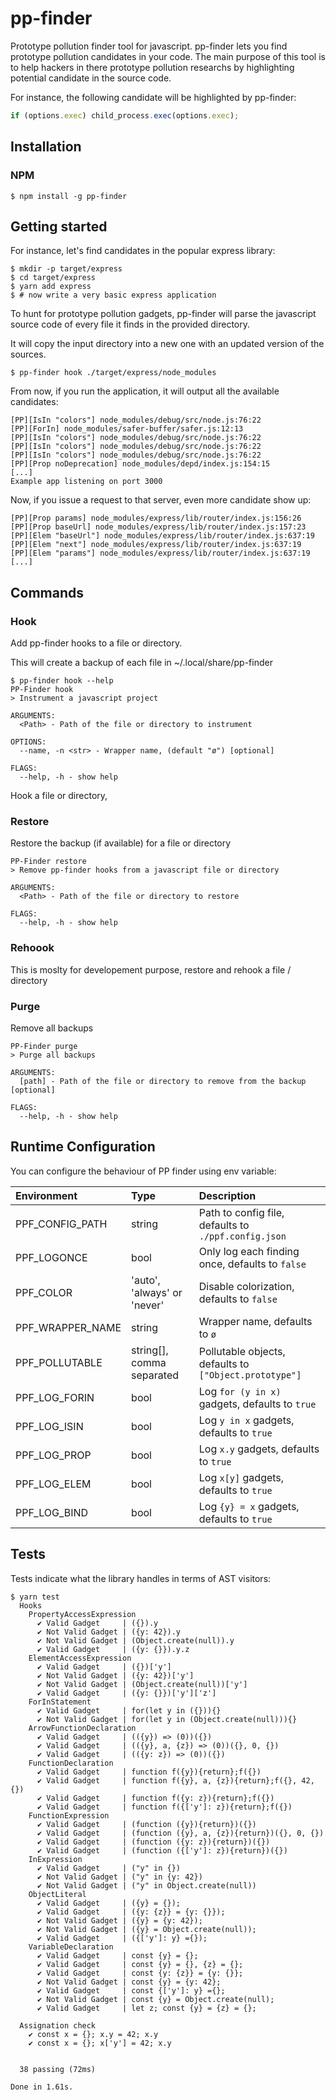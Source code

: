# pp-finder

Prototype pollution finder tool for javascript. pp-finder lets you find prototype pollution candidates in your code. The main purpose of this tool is to help hackers in there prototype pollution researchs by highlighting potential candidate in the source code.

For instance, the following candidate will be highlighted by pp-finder:

```javascript
if (options.exec) child_process.exec(options.exec);
```

## Installation

### NPM

```shell
$ npm install -g pp-finder
```

## Getting started

For instance, let's find candidates in the popular express library:

```
$ mkdir -p target/express
$ cd target/express
$ yarn add express
$ # now write a very basic express application
```

To hunt for prototype pollution gadgets, pp-finder will parse the javascript source code of every file it finds in the provided directory.

It will copy the input directory into a new one with an updated version of the sources.

```shell
$ pp-finder hook ./target/express/node_modules
```

From now, if you run the application, it will output all the available candidates:

```
[PP][IsIn "colors"] node_modules/debug/src/node.js:76:22
[PP][ForIn] node_modules/safer-buffer/safer.js:12:13
[PP][IsIn "colors"] node_modules/debug/src/node.js:76:22
[PP][IsIn "colors"] node_modules/debug/src/node.js:76:22
[PP][IsIn "colors"] node_modules/debug/src/node.js:76:22
[PP][Prop noDeprecation] node_modules/depd/index.js:154:15
[...]
Example app listening on port 3000
```

Now, if you issue a request to that server, even more candidate show up:

```
[PP][Prop params] node_modules/express/lib/router/index.js:156:26
[PP][Prop baseUrl] node_modules/express/lib/router/index.js:157:23
[PP][Elem "baseUrl"] node_modules/express/lib/router/index.js:637:19
[PP][Elem "next"] node_modules/express/lib/router/index.js:637:19
[PP][Elem "params"] node_modules/express/lib/router/index.js:637:19
[...]
```

## Commands

### Hook

Add pp-finder hooks to a file or directory.

This will create a backup of each file in ~/.local/share/pp-finder

```shell
$ pp-finder hook --help                                                                                                                                                                              PP-Finder hook
> Instrument a javascript project

ARGUMENTS:
  <Path> - Path of the file or directory to instrument

OPTIONS:
  --name, -n <str> - Wrapper name, (default "ø") [optional]

FLAGS:
  --help, -h - show help
```

Hook a file or directory,

### Restore

Restore the backup (if available) for a file or directory

```shell
PP-Finder restore
> Remove pp-finder hooks from a javascript file or directory

ARGUMENTS:
  <Path> - Path of the file or directory to restore

FLAGS:
  --help, -h - show help
```

### Rehoook

This is moslty for developement purpose, restore and rehook a file / directory

### Purge

Remove all backups

```
PP-Finder purge
> Purge all backups

ARGUMENTS:
  [path] - Path of the file or directory to remove from the backup [optional]

FLAGS:
  --help, -h - show help
```

## Runtime Configuration

You can configure the behaviour of PP finder using env variable:

| Environment      | Type                        | Description                                            |
| :--------------- | :-------------------------- | :----------------------------------------------------- |
| PPF_CONFIG_PATH  | string                      | Path to config file, defaults to `./ppf.config.json`   |
| PPF_LOGONCE      | bool                        | Only log each finding once, defaults to `false`        |
| PPF_COLOR        | 'auto', 'always' or 'never' | Disable colorization, defaults to `false`              |
| PPF_WRAPPER_NAME | string                      | Wrapper name, defaults to `ø`                          |
| PPF_POLLUTABLE   | string[], comma separated   | Pollutable objects, defaults to `["Object.prototype"]` |
| PPF_LOG_FORIN    | bool                        | Log `for (y in x)` gadgets, defaults to `true`         |
| PPF_LOG_ISIN     | bool                        | Log `y in x` gadgets, defaults to `true`               |
| PPF_LOG_PROP     | bool                        | Log `x.y` gadgets, defaults to `true`                  |
| PPF_LOG_ELEM     | bool                        | Log `x[y]` gadgets, defaults to `true`                 |
| PPF_LOG_BIND     | bool                        | Log `{y} = x` gadgets, defaults to `true`              |

## Tests

Tests indicate what the library handles in terms of AST visitors:

```shell
$ yarn test
  Hooks
    PropertyAccessExpression
      ✔️ Valid Gadget     | ({}).y
      ✔️ Not Valid Gadget | ({y: 42}).y
      ✔️ Not Valid Gadget | (Object.create(null)).y
      ✔️ Valid Gadget     | ({y: {}}).y.z
    ElementAccessExpression
      ✔️ Valid Gadget     | ({})['y']
      ✔️ Not Valid Gadget | ({y: 42})['y']
      ✔️ Not Valid Gadget | (Object.create(null))['y']
      ✔️ Valid Gadget     | ({y: {}})['y']['z']
    ForInStatement
      ✔️ Valid Gadget     | for(let y in ({})){}
      ✔️ Not Valid Gadget | for(let y in (Object.create(null))){}
    ArrowFunctionDeclaration
      ✔️ Valid Gadget     | (({y}) => (0))({})
      ✔️ Valid Gadget     | (({y}, a, {z}) => (0))({}, 0, {})
      ✔️ Valid Gadget     | (({y: z}) => (0))({})
    FunctionDeclaration
      ✔️ Valid Gadget     | function f({y}){return};f({})
      ✔️ Valid Gadget     | function f({y}, a, {z}){return};f({}, 42, {})
      ✔️ Valid Gadget     | function f({y: z}){return};f({})
      ✔️ Valid Gadget     | function f({['y']: z}){return};f({})
    FunctionExpression
      ✔️ Valid Gadget     | (function ({y}){return})({})
      ✔️ Valid Gadget     | (function ({y}, a, {z}){return})({}, 0, {})
      ✔️ Valid Gadget     | (function ({y: z}){return})({})
      ✔️ Valid Gadget     | (function ({['y']: z}){return})({})
    InExpression
      ✔️ Valid Gadget     | ("y" in {})
      ✔️ Not Valid Gadget | ("y" in {y: 42})
      ✔️ Not Valid Gadget | ("y" in Object.create(null))
    ObjectLiteral
      ✔️ Valid Gadget     | ({y} = {});
      ✔️ Valid Gadget     | ({y: {z}} = {y: {}});
      ✔️ Not Valid Gadget | ({y} = {y: 42});
      ✔️ Not Valid Gadget | ({y} = Object.create(null));
      ✔️ Valid Gadget     | ({['y']: y} ={});
    VariableDeclaration
      ✔️ Valid Gadget     | const {y} = {};
      ✔️ Valid Gadget     | const {y} = {}, {z} = {};
      ✔️ Valid Gadget     | const {y: {z}} = {y: {}};
      ✔️ Not Valid Gadget | const {y} = {y: 42};
      ✔️ Valid Gadget     | const {['y']: y} ={};
      ✔️ Not Valid Gadget | const {y} = Object.create(null);
      ✔️ Valid Gadget     | let z; const {y} = {z} = {};

  Assignation check
    ✔️ const x = {}; x.y = 42; x.y
    ✔️ const x = {}; x['y'] = 42; x.y


  38 passing (72ms)

Done in 1.61s.


```
